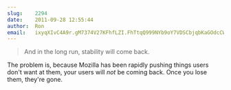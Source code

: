 ```yaml
---
slug:    2294
date:    2011-09-28 12:55:44
author:  Ron
email:   ixyqXIvC4A9r.gM7374V27KFhfLZI.FhTtqQ999NYb9oY7VDSCbjqbKaGOdcCWLQ==
---
```


<blockquote>And in the long run, stability will come
back.</blockquote>

The problem is, because Mozilla has been rapidly pushing things users
don't want at them, your users will <i>not</i> be coming back.  Once
you lose them, they're gone.
